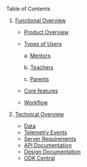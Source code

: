 Table of Contents

1. [Functional Overview](functional-overview.md)

    - [Product Overview](functional-overview.md#product-overview)
    - [Types of Users](functional-overview.md#types-of-users)
    
       a. [Mentors](functional-overview.md#1-mentors)

       b. [Teachers](functional-overview.md#2-teachers)

       c. [Parents](functional-overview.md#3-parents)

    - [Core features](functional-overview.md#core-features)
    - [Workflow](functional-overview.md#workflow)

2. [Technical Overview](technical-overview.md)  

    - [Data](technical-overview.md#data)
    - [Telemetry Events](technical-overview.md#telemetry)
    - [Server Requirements](technical-overview.md#server-requirements)
    - [API Documentation](technical-overview.md#api-documentation)
    - [Design Documentation](technical-overview.md#design-documentation)
    - [ODK Central](technical-overview.md#odk-central)